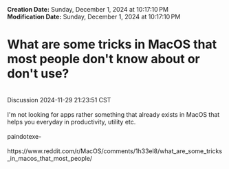 <div><b>Creation Date:</b> Sunday, December 1, 2024 at 10:17:10 PM<br></div>
<div><b>Modification Date:</b> Sunday, December 1, 2024 at 10:17:10 PM<br></div>
<div><h1>What are some tricks in MacOS that most people don't know about or don't use?</h1></div>
<div><br></div>
<div>Discussion 2024-11-29 21:23:51 CST</div>
<div><br></div>
<div>I'm not looking for apps rather something that already exists in MacOS that helps you everyday in productivity, utility etc.</div>
<div><br></div>
<div>paindotexe-</div>
<div><br></div>
<div>https://www.reddit.com/r/MacOS/comments/1h33el8/what_are_some_tricks_in_macos_that_most_people/</div>

